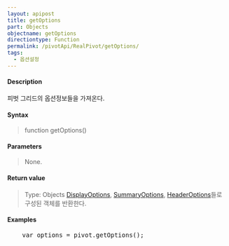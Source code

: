 ```yaml
---
layout: apipost
title: getOptions
part: Objects
objectname: getOptions
directiontype: Function
permalink: /pivotApi/RealPivot/getOptions/
tags:
  - 옵션설정
---
```



#### Description

 피벗 그리드의 옵션정보들을 가져온다.    

#### Syntax

> function getOptions()

#### Parameters

> None.

#### Return value

> Type: Objects 
> [DisplayOptions](/pivotApi/types/DisplayOptions/), [SummaryOptions](/pivotApi/types/SummaryOptions/), [HeaderOptions](/pivotApi/types/HeaderOptions/)들로 구성된 객체를 반환한다.      

#### Examples 

<pre class="prettyprint">
    var options = pivot.getOptions();
</pre>

